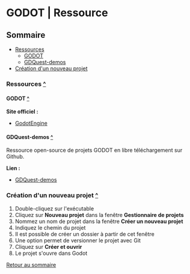 # GODOT | Ressource

## Sommaire

- [Ressources](#)
  - [GODOT](#)
  - [GDQuest-demos](#)
- [Création d'un nouveau projet](#)

### Ressources [^](#sommaire)

#### GODOT [^](#sommaire)

**Site officiel :**

- [GodotEngine](https://godotengine.org/)

#### GDQuest-demos [^](#sommaire)

Ressource open-source de projets GODOT en libre téléchargement sur Github.

**Lien :**

- [GDQuest-demos](https://github.com/gdquest-demos)

### Création d'un nouveau projet [^](#sommaire)

1. Double-cliquez sur l'exécutable
2. Cliquez sur **Nouveau projet** dans la fenêtre **Gestionnaire de projets**
3. Nommez un nom de projet dans la fenêtre **Créer un nouveau projet**
4. Indiquez le chemin du projet
5. Il est possible de créer un dossier à partir de cet fenêtre
6. Une option permet de versionner le projet avec Git
7. Cliquez sur **Créer et ouvrir**
8. Le projet s'ouvre dans Godot

[Retour au sommaire](#sommaire)
